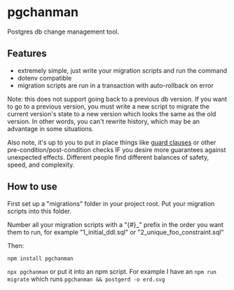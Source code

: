 # pgchanman

Postgres db change management tool.

## Features

- extremely simple, just write your migration scripts and run the command
- dotenv compatible
- migration scripts are run in a transaction with auto-rollback on error

Note: this does not support going back to a previous db version. If you want to go to a previous version, you must write a new script to migrate the current version's state to a new version which looks the same as the old version. In other words, you can't rewrite history, which may be an advantage in some situations. 

Also note, it's up to you to put in place things like [guard clauses](https://www.red-gate.com/simple-talk/sql/database-administration/using-migration-scripts-in-database-deployments/) or other pre-condition/post-condition checks IF you desire more guarantees against unexpected effects. Different people find different balances of safety, speed, and complexity.

## How to use
First set up a "migrations" folder in your project root. Put your migration scripts into this folder. 

Number all your migration scripts with a "{#}_" prefix in the order you want them to run, for example "1_initial_ddl.sql" or "2_unique_foo_constraint.sql"

Then:

`npm install pgchanman`

`npx pgchanman` or put it into an npm script. For example I have an `npm run migrate` which runs `pgchanman && postgerd -o erd.svg`